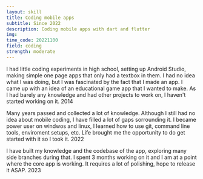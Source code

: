 ```yaml
---
layout: skill
title: Coding mobile apps
subtitle: Since 2022
description: Coding mobile apps with dart and flutter
img: 
time_code: 20221100
field: coding
strength: moderate
---
```


I had little coding experiments in high school, setting up Android Studio, making simple one page apps that only had a textbox in them. I had no idea what I was doing, but I was fascinated by the fact that I made an app. I came up with an idea of an educational game app that I wanted to make. As I had barely any knowledge and had other projects to work on, I haven't started working on it. 2014

Many years passed and collected a lot of knowledge. Although I still had no idea about mobile coding, I have filled a lot of gaps sorrounding it. I became power user on windwos and linux, I learned how to use git, command line tools, enviroment setups, etc. Life brought me the opportunity to do get started with it so I took it. 2022

I have built my knowledge and the codebase of the app, exploring many side branches during that. I spent 3 months working on it and I am at a point where the core app is working. It requires a lot of polishing, hope to release it ASAP. 2023